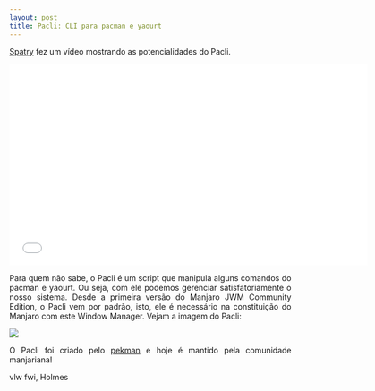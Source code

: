 ```yaml
---
layout: post
title: Pacli: CLI para pacman e yaourt
---
```


<p style="text-align: justify;"><a href="https://forum.manjaro.org/t/pacli-cli-pacman-yaourt-helper/608">Spatry</a> fez um vídeo mostrando as potencialidades do Pacli.</p>

<iframe width="640" height="360" src="//www.youtube.com/embed/37btu107u7E?feature=player_embedded" frameborder="0" allowfullscreen></iframe>

<p style="text-align: justify;">Para quem não sabe, o Pacli é um script que manipula alguns comandos do pacman e yaourt. Ou seja, com ele podemos gerenciar satisfatoriamente o nosso sistema. Desde a primeira versão do Manjaro JWM Community Edition, o Pacli vem por padrão, isto, ele é necessário na constituição do Manjaro com este Window Manager. Vejam a imagem do Pacli:</p>

<img src="http://www.auplod.com/u/doplua7e9ce.png">

<p style="text-align: justify;">O Pacli foi criado pelo <a href="http://www.manjaro-geek.org/pacli-lancada-versao-final/">pekman</a> e hoje é mantido pela comunidade manjariana!</p>

vlw fwi, Holmes
